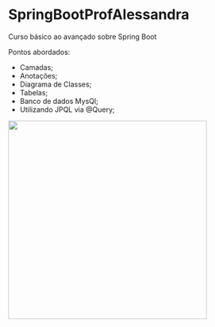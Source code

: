# SpringBootProfAlessandra
Curso básico ao avançado sobre Spring Boot

Pontos abordados:

- Camadas;
- Anotações;
- Diagrama de Classes;
- Tabelas;
- Banco de dados MysQl;
- Utilizando JPQL via @Query;

<div align-"center">
<img src=![Diagrama que define tabelas Capturar](https://user-images.githubusercontent.com/105406479/227256329-0a3c2cb9-2841-4495-9963-d3aa6c947667.PNG)
 width="400px" />
</div>





